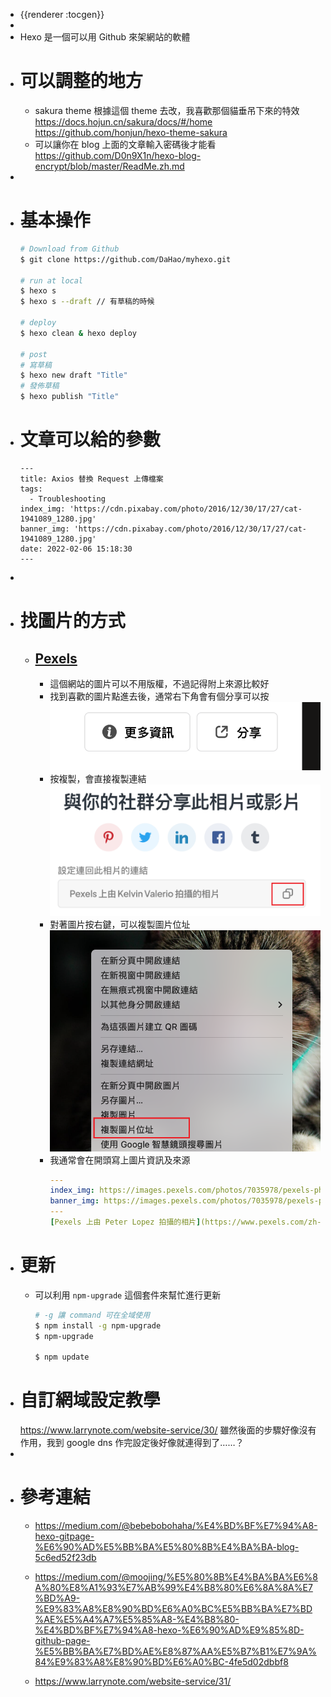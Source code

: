 - {{renderer :tocgen}}
-
- Hexo 是一個可以用 Github 來架網站的軟體
- # 可以調整的地方
  * sakura theme
  	根據這個 theme 去改，我喜歡那個貓垂吊下來的特效
  	https://docs.hojun.cn/sakura/docs/#/home
  	https://github.com/honjun/hexo-theme-sakura
  * 可以讓你在 blog 上面的文章輸入密碼後才能看
   https://github.com/D0n9X1n/hexo-blog-encrypt/blob/master/ReadMe.zh.md
-
- # 基本操作
  ```bash
  # Download from Github
  $ git clone https://github.com/DaHao/myhexo.git
  
  # run at local
  $ hexo s
  $ hexo s --draft // 有草稿的時候
  
  # deploy
  $ hexo clean & hexo deploy
  
  # post
  # 寫草稿
  $ hexo new draft "Title"
  # 發佈草稿
  $ hexo publish "Title"
  ```
- # 文章可以給的參數
  ```
  ---
  title: Axios 替換 Request 上傳檔案
  tags:
    - Troubleshooting
  index_img: 'https://cdn.pixabay.com/photo/2016/12/30/17/27/cat-1941089_1280.jpg'
  banner_img: 'https://cdn.pixabay.com/photo/2016/12/30/17/27/cat-1941089_1280.jpg'
  date: 2022-02-06 15:18:30
  ---
  ```
-
- # 找圖片的方式
	- ## [Pexels](https://www.pexels.com/zh-tw/)
		- 這個網站的圖片可以不用版權，不過記得附上來源比較好
		- 找到喜歡的圖片點進去後，通常右下角會有個分享可以按
		  ![image.png](../assets/image_1657944295808_0.png)
		- 按複製，會直接複製連結
		  ![image.png](../assets/image_1657944349897_0.png)
		- 對著圖片按右鍵，可以複製圖片位址
		  ![image.png](../assets/image_1657944389303_0.png)
		- 我通常會在開頭寫上圖片資訊及來源
		  ```yaml
		  ---
		  index_img: https://images.pexels.com/photos/7035978/pexels-photo-7035978.jpeg
		  banner_img: https://images.pexels.com/photos/7035978/pexels-photo-7035978.jpeg
		  ---
		  [Pexels 上由 Peter Lopez 拍攝的相片](https://www.pexels.com/zh-tw/photo/7035978/)
		  ```
- # 更新
	- 可以利用 `npm-upgrade` 這個套件來幫忙進行更新
	  ```bash
	  # -g 讓 command 可在全域使用
	  $ npm install -g npm-upgrade
	  $ npm-upgrade
	  
	  $ npm update
	  ```
- # 自訂網域設定教學
  https://www.larrynote.com/website-service/30/
  雖然後面的步驟好像沒有作用，我到 google dns 作完設定後好像就連得到了……？
-
- # 參考連結
  * https://medium.com/@bebebobohaha/%E4%BD%BF%E7%94%A8-hexo-gitpage-%E6%90%AD%E5%BB%BA%E5%80%8B%E4%BA%BA-blog-5c6ed52f23db
  
  * https://medium.com/@moojing/%E5%80%8B%E4%BA%BA%E6%8A%80%E8%A1%93%E7%AB%99%E4%B8%80%E6%8A%8A%E7%BD%A9-%E9%83%A8%E8%90%BD%E6%A0%BC%E5%BB%BA%E7%BD%AE%E5%A4%A7%E5%85%A8-%E4%B8%80-%E4%BD%BF%E7%94%A8-hexo-%E6%90%AD%E9%85%8D-github-page-%E5%BB%BA%E7%BD%AE%E8%87%AA%E5%B7%B1%E7%9A%84%E9%83%A8%E8%90%BD%E6%A0%BC-4fe5d02dbbf8
  
  * https://www.larrynote.com/website-service/31/